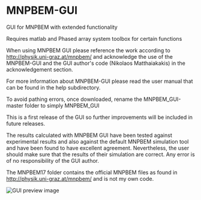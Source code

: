# MNPBEM-GUI
GUI for MNPBEM with extended functionality 

Requires matlab and Phased array system toolbox for certain functions

When using MNPBEM GUI please reference the work according to http://physik.uni-graz.at/mnpbem/ 
and acknowledge the use of the MNPBEM-GUI and the GUI author's code (Nikolaos Matthaiakakis) in the acknowledgement section.

For more information about MNPBEM-GUI please read the user manual that can be found in the help subdirectory.

To avoid pathing errors, once downloaded, rename the MNPBEM_GUI-master folder to simply MNPBEM_GUI

This is a first release of the GUI so further improvements will be included in future releases.

The results calculated with MNPBEM GUI have been tested against experimental results and also against the default MNPBEM simulation tool and have been found to have excellent agreement. Nevertheless, the user should make sure that the results of their simulation are correct. Any error is of no responsibility of the GUI author.

The MNPBEM17 folder contains the official MNPBEM files as found in http://physik.uni-graz.at/mnpbem/ and is not my own code.

![GUI preview image](https://github.com/Nikolaos-MAtthaiakakis/MNPBEM_GUI/blob/master/GUI.jpg?raw=true)
